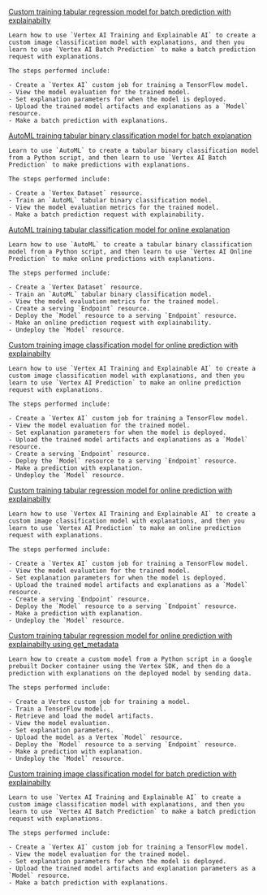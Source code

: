 [Custom training tabular regression model for batch prediction with explainabilty](https://github.com/GoogleCloudPlatform/vertex-ai-samples/blob/main/notebooks/official/explainable_ai/sdk_custom_tabular_regression_batch_explain.ipynb)

```
Learn how to use `Vertex AI Training and Explainable AI` to create a custom image classification model with explanations, and then you learn to use `Vertex AI Batch Prediction` to make a batch prediction request with explanations.

The steps performed include:

- Create a `Vertex AI` custom job for training a TensorFlow model.
- View the model evaluation for the trained model.
- Set explanation parameters for when the model is deployed.
- Upload the trained model artifacts and explanations as a `Model` resource.
- Make a batch prediction with explanations.

```


[AutoML training tabular binary classification model for batch explanation](https://github.com/GoogleCloudPlatform/vertex-ai-samples/blob/main/notebooks/official/explainable_ai/sdk_automl_tabular_binary_classification_batch_explain.ipynb)

```
Learn to use `AutoML` to create a tabular binary classification model from a Python script, and then learn to use `Vertex AI Batch Prediction` to make predictions with explanations.

The steps performed include:

- Create a `Vertex Dataset` resource.
- Train an `AutoML` tabular binary classification model.
- View the model evaluation metrics for the trained model.
- Make a batch prediction request with explainability.

```


[AutoML training tabular classification model for online explanation](https://github.com/GoogleCloudPlatform/vertex-ai-samples/blob/main/notebooks/official/explainable_ai/sdk_automl_tabular_classification_online_explain.ipynb)

```
Learn how to use `AutoML` to create a tabular binary classification model from a Python script, and then learn to use `Vertex AI Online Prediction` to make online predictions with explanations.

The steps performed include:

- Create a `Vertex Dataset` resource.
- Train an `AutoML` tabular binary classification model.
- View the model evaluation metrics for the trained model.
- Create a serving `Endpoint` resource.
- Deploy the `Model` resource to a serving `Endpoint` resource.
- Make an online prediction request with explainability.
- Undeploy the `Model` resource.

```


[Custom training image classification model for online prediction with explainabilty](https://github.com/GoogleCloudPlatform/vertex-ai-samples/blob/main/notebooks/official/explainable_ai/sdk_custom_image_classification_online_explain.ipynb)

```
Learn how to use `Vertex AI Training and Explainable AI` to create a custom image classification model with explanations, and then you learn to use `Vertex AI Prediction` to make an online prediction request with explanations.

The steps performed include:

- Create a `Vertex AI` custom job for training a TensorFlow model.
- View the model evaluation for the trained model.
- Set explanation parameters for when the model is deployed.
- Upload the trained model artifacts and explanations as a `Model` resource.
- Create a serving `Endpoint` resource.
- Deploy the `Model` resource to a serving `Endpoint` resource.
- Make a prediction with explanation.
- Undeploy the `Model` resource.

```


[Custom training tabular regression model for online prediction with explainabilty](https://github.com/GoogleCloudPlatform/vertex-ai-samples/blob/main/notebooks/official/explainable_ai/sdk_custom_tabular_regression_online_explain.ipynb)

```
Learn how to use `Vertex AI Training and Explainable AI` to create a custom image classification model with explanations, and then you learn to use `Vertex AI Prediction` to make an online prediction request with explanations.

The steps performed include:

- Create a `Vertex AI` custom job for training a TensorFlow model.
- View the model evaluation for the trained model.
- Set explanation parameters for when the model is deployed.
- Upload the trained model artifacts and explanations as a `Model` resource.
- Create a serving `Endpoint` resource.
- Deploy the `Model` resource to a serving `Endpoint` resource.
- Make a prediction with explanation.
- Undeploy the `Model` resource.

```


[Custom training tabular regression model for online prediction with explainabilty using get_metadata](https://github.com/GoogleCloudPlatform/vertex-ai-samples/blob/main/notebooks/official/explainable_ai/sdk_custom_tabular_regression_online_explain_get_metadata.ipynb)

```
Learn how to create a custom model from a Python script in a Google prebuilt Docker container using the Vertex SDK, and then do a prediction with explanations on the deployed model by sending data.

The steps performed include:

- Create a Vertex custom job for training a model.
- Train a TensorFlow model.
- Retrieve and load the model artifacts.
- View the model evaluation.
- Set explanation parameters.
- Upload the model as a Vertex `Model` resource.
- Deploy the `Model` resource to a serving `Endpoint` resource.
- Make a prediction with explanation.
- Undeploy the `Model` resource.

```


[Custom training image classification model for batch prediction with explainabilty](https://github.com/GoogleCloudPlatform/vertex-ai-samples/blob/main/notebooks/official/explainable_ai/sdk_custom_image_classification_batch_explain.ipynb)

```
Learn to use `Vertex AI Training and Explainable AI` to create a custom image classification model with explanations, and then you learn to use `Vertex AI Batch Prediction` to make a batch prediction request with explanations.

The steps performed include:

- Create a `Vertex AI` custom job for training a TensorFlow model.
- View the model evaluation for the trained model.
- Set explanation parameters for when the model is deployed.
- Upload the trained model artifacts and explanation parameters as a `Model` resource.
- Make a batch prediction with explanations.

```


